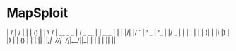 # MapSploit

| / | / | | | () |
| \ / | __ _ _ | ( _ __ | | ___ | | | |/| |/ ` | ’ \_ | '_ | |/ _ | | | | | | | (| | |) |) | |) | | () | | | || ||_,| .//| ./|_|__/||_| | | | |
|| ||
